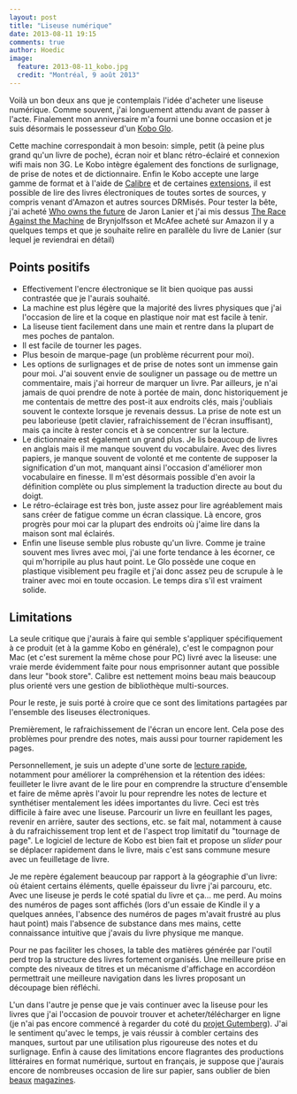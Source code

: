 ```yaml
---
layout: post
title: "Liseuse numérique"
date: 2013-08-11 19:15
comments: true
author: Hoedic
image:
  feature: 2013-08-11_kobo.jpg
  credit: "Montréal, 9 août 2013"
---
```



Voilà un bon deux ans que je contemplais l'idée d'acheter une liseuse numérique. Comme souvent, j'ai longuement attendu avant de passer à l'acte. Finalement mon anniversaire m'a fourni une bonne occasion et je suis désormais le possesseur d'un [Kobo Glo](http://www.kobo.com/koboglo).

Cette machine correspondait à mon besoin: simple, petit (à peine plus grand qu'un livre de poche), écran noir et blanc rétro-éclairé et connexion wifi mais non 3G. Le Kobo intègre également des fonctions de surlignage, de prise de notes et de dictionnaire. Enfin le Kobo accepte une large gamme de format et à l'aide de [Calibre](http://calibre-ebook.com/) et de certaines [extensions](http://apprenticealf.wordpress.com/2012/09/10/calibre-plugins-the-simplest-option-for-removing-most-ebook-drm/), il est possible de lire des livres électroniques de toutes sortes de sources, y compris venant d'Amazon et autres sources DRMisés. Pour tester la bête, j'ai acheté [Who owns the future](http://www.jaronlanier.com/futurewebresources.html) de Jaron Lanier et j'ai mis dessus [The Race Against the Machine](http://raceagainstthemachine.com/) de Brynjolfsson et McAfee acheté sur Amazon il y a quelques temps et que je souhaite relire en parallèle du livre de Lanier (sur lequel je reviendrai en détail)

## Points positifs

* Effectivement l'encre électronique se lit bien quoique pas aussi contrastée que je l'aurais souhaité.
* La machine est plus légère que la majorité des livres physiques que j'ai l'occasion de lire et la coque en plastique noir mat est facile à tenir. 
* La liseuse tient facilement dans une main et rentre dans la plupart de mes poches de pantalon.
* Il est facile de tourner les pages. 
* Plus besoin de marque-page (un problème récurrent pour moi). 
* Les options de surlignages et de prise de notes sont un immense gain pour moi. J'ai souvent envie de souligner un passage ou de mettre un commentaire, mais j'ai horreur de marquer un livre. Par ailleurs, je n'ai jamais de quoi prendre de note à portée de main, donc historiquement je me contentais de mettre des post-it aux endroits clés, mais j'oubliais souvent le contexte lorsque je revenais dessus. La prise de note est un peu laborieuse (petit clavier, rafraichissement de l'écran insuffisant), mais ça incite à rester concis et à se concentrer sur la lecture.
* Le dictionnaire est également un grand plus. Je lis beaucoup de livres en anglais mais il me manque souvent du vocabulaire. Avec des livres papiers, je manque souvent de volonté et me contente de supposer la signification d'un mot, manquant ainsi l'occasion d'améliorer mon vocabulaire en finesse. Il m'est désormais possible d'en avoir la définition complète ou plus simplement la traduction directe au bout du doigt.
* Le rétro-éclairage est très bon, juste assez pour lire agréablement mais sans créer de fatigue comme un écran classique. Là encore, gros progrès pour moi car la plupart des endroits où j'aime lire dans la maison sont mal éclairés.
* Enfin une liseuse semble plus robuste qu'un livre. Comme je traine souvent mes livres avec moi, j'ai une forte tendance à les écorner, ce qui m'horripile au plus haut point. Le Glo possède une coque en plastique visiblement peu fragile et j'ai donc assez peu de scrupule à le trainer avec moi en toute occasion. Le temps dira s'il est vraiment solide.

## Limitations

La seule critique que j'aurais à faire qui semble s'appliquer spécifiquement à ce produit (et à la gamme Kobo en générale), c'est le compagnon pour Mac (et c'est surement la même chose pour PC) livré avec la liseuse: une vraie merde évidemment faite pour nous emprisonner autant que possible dans leur "book store". Calibre est nettement moins beau mais beaucoup plus orienté vers une gestion de bibliothèque multi-sources.

Pour le reste, je suis porté à croire que ce sont des limitations partagées par l'ensemble des liseuses électroniques.

Premièrement, le rafraichissement de l'écran un encore lent. Cela pose des problèmes pour prendre des notes, mais aussi pour tourner rapidement les pages.

Personnellement, je suis un adepte d'une sorte de [lecture rapide](http://pne.people.si.umich.edu/PDF/howtoread.pdf), notamment pour améliorer la compréhension et la rétention des idées: feuilleter le livre avant de le lire pour en comprendre la structure d'ensemble et faire de même après l'avoir lu pour reprendre les notes de lecture et synthétiser mentalement les idées importantes du livre. Ceci est très difficile à faire avec une liseuse. Parcourir un livre en feuillant les pages, revenir en arrière, sauter des sections, etc. se fait mal, notamment à cause à du rafraichissement trop lent et de l'aspect trop limitatif du "tournage de page". Le logiciel de lecture de Kobo est bien fait et propose un *slider* pour se déplacer rapidement dans le livre, mais c'est sans commune mesure avec un feuilletage de livre.

Je me repère également beaucoup par rapport à la géographie d'un livre: où étaient certains éléments, quelle épaisseur du livre j'ai parcouru, etc. Avec une liseuse je perds le coté spatial du livre et ça... me perd. Au moins des numéros de pages sont affichés (lors d'un essaie de Kindle il y a quelques années, l'absence des numéros de pages m'avait frustré au plus haut point) mais l'absence de substance dans mes mains, cette connaissance intuitive que j'avais du livre physique me manque.

Pour ne pas faciliter les choses, la table des matières générée par l'outil perd trop la structure des livres fortement organisés. Une meilleure prise en compte des niveaux de titres et un mécanisme d'affichage en accordéon permettrait une meilleure navigation dans les livres proposant un découpage bien réfléchi.

L'un dans l'autre je pense que je vais continuer avec la liseuse pour les livres que j'ai l'occasion de pouvoir trouver et acheter/télécharger en ligne (je n'ai pas encore commencé à regarder du coté du [projet Gutemberg](http://www.gutenberg.org/)). J'ai le sentiment qu'avec le temps, je vais réussir à combler certains des manques, surtout par une utilisation plus rigoureuse des notes et du surlignage. Enfin à cause des limitations encore flagrantes des productions littéraires en format numérique, surtout en français, je suppose que j'aurais encore de nombreuses occasion de lire sur papier, sans oublier de bien [beaux](http://thealpinereview.com/) [magazines](http://nouveauprojet.com/). 